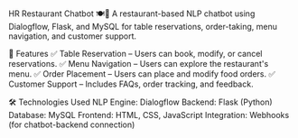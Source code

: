 HR Restaurant Chatbot 🍽️🤖
A restaurant-based NLP chatbot using Dialogflow, Flask, and MySQL for table reservations, order-taking, menu navigation, and customer support.

📌 Features
✅ Table Reservation – Users can book, modify, or cancel reservations.
✅ Menu Navigation – Users can explore the restaurant's menu.
✅ Order Placement – Users can place and modify food orders.
✅ Customer Support – Includes FAQs, order tracking, and feedback.

🛠 Technologies Used
NLP Engine: Dialogflow
Backend: Flask (Python)
Database: MySQL
Frontend: HTML, CSS, JavaScript
Integration: Webhooks (for chatbot-backend connection)
